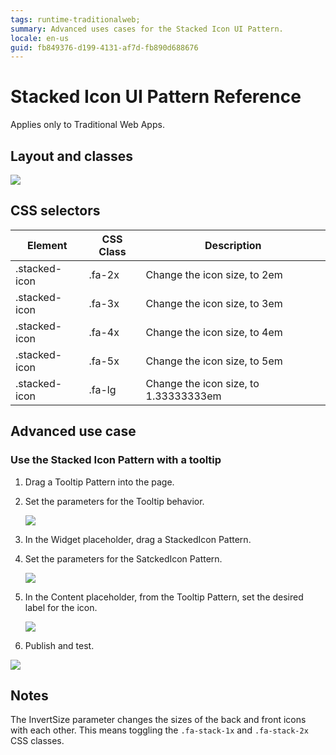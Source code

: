```yaml
---
tags: runtime-traditionalweb; 
summary: Advanced uses cases for the Stacked Icon UI Pattern. 
locale: en-us
guid: fb849376-d199-4131-af7d-fb890d688676
---
```


# Stacked Icon UI Pattern Reference

<div class="info" markdown="1">

Applies only to Traditional Web Apps.

</div>

## Layout and classes

![](<images/stackedicon-3-diag.png>)

## CSS selectors

| **Element** |  **CSS Class** |  **Description**  |
| ---|---|---
| .stacked-icon  | .fa-2x |  Change the icon size, to 2em  |
| .stacked-icon  | .fa-3x |  Change the icon size, to 3em  |
| .stacked-icon  | .fa-4x |  Change the icon size, to 4em  |
| .stacked-icon  | .fa-5x |  Change the icon size, to 5em  |
| .stacked-icon  | .fa-lg |  Change the icon size, to 1.33333333em  |

## Advanced use case

### Use the Stacked Icon Pattern with a tooltip

1. Drag a Tooltip Pattern into the page.

1. Set the parameters for the Tooltip behavior.

    ![](<images/stackedicon-4-ss.png>)

1. In the Widget placeholder, drag a StackedIcon Pattern.

1. Set the parameters for the SatckedIcon Pattern.

    ![](<images/stackedicon-5-ss.png>)

1. In the Content placeholder, from the Tooltip Pattern, set the desired label for the icon.

    ![](<images/stackedicon-6-ss.png>)

1. Publish and test.

![](<images/stackedicon-1.gif>)

## Notes

The InvertSize parameter changes the sizes of the back and front icons with each other. This means toggling the `.fa-stack-1x` and `.fa-stack-2x` CSS classes.
